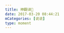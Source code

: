 ```yaml
---
title: 神翻译🤔
date: 2017-03-20 08:44:21
mCategories: [说说]
type: moment
---
```


<div id="pics-20170320084421"></div>

<script src="/lib/moment/pics.js"></script>
<script>
var data = [
    {"link": "2017-03-20_000000.jpeg", "type": "shuoshuo"}
];
picsRender(data, "pics-20170320084421");
</script>
